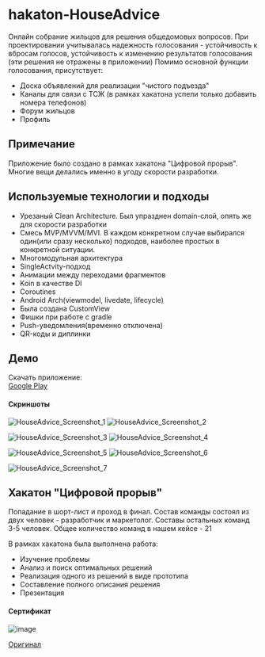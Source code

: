 # hakaton-HouseAdvice
Онлайн собрание жильцов для решения общедомовых вопросов.
При проектировании учитывалась надежность голосования - устойчивость к вбросам голосов, устойчивость к изменению результатов голосования (эти решения не отражены в приложении)
Помимо основной функции голосования, присутствует:
- Доска объявлений для реализации "чистого подъезда"
- Каналы для связи с ТСЖ (в рамках хакатона успели только добавить номера телефонов)
- Форум жильцов
- Профиль


## Примечание
Приложение было создано в рамках хакатона "Цифровой прорыв". Многие вещи делались именно в угоду скорости разработки.


## Используемые технологии и подходы 
- Урезаный Clean Architecture. Был упразднен domain-слой, опять же для скорости разработки
- Смесь MVP/MVVM/MVI. В каждом конкретном случае выбирался один(или сразу несколько) подходов, наиболее простых в конкретной ситуации.
- Многомодульная архитектура
- SingleActvity-подход
- Анимации между переходами фрагментов
- Koin в качестве DI
- Coroutines
- Android Arch(viewmodel, livedate, lifecycle)
- Была создана CustomView
- Фишки при работе с gradle
- Push-уведомления(временно отключена)
- QR-коды и диплинки

## Демо

Скачать приложение:  
[Google Play](https://play.google.com/store/apps/details?id=ru.endroad.houseadvice&hl=ru&gl=US)

#### Скриншоты
![HouseAdvice_Screenshot_1](https://user-images.githubusercontent.com/42086955/111638149-a732e080-882c-11eb-8aaa-e74133ec1e21.jpg)
![HouseAdvice_Screenshot_2](https://user-images.githubusercontent.com/42086955/111638152-a7cb7700-882c-11eb-96a9-ab6f45108449.jpg)

![HouseAdvice_Screenshot_3](https://user-images.githubusercontent.com/42086955/111638154-a8640d80-882c-11eb-8403-3662c346cd5f.jpg)
![HouseAdvice_Screenshot_4](https://user-images.githubusercontent.com/42086955/111638156-a8640d80-882c-11eb-997f-972f55ba8cd3.jpg)

![HouseAdvice_Screenshot_5](https://user-images.githubusercontent.com/42086955/111638159-a8640d80-882c-11eb-94a8-994848e8c23d.jpg)
![HouseAdvice_Screenshot_6](https://user-images.githubusercontent.com/42086955/111638164-a8fca400-882c-11eb-8500-5661142926b6.jpg)

![HouseAdvice_Screenshot_7](https://user-images.githubusercontent.com/42086955/111638165-a8fca400-882c-11eb-8ba5-3a420bcaa59c.jpg)

## Хакатон "Цифровой прорыв"
Попадание в шорт-лист и проход в финал.
Состав команды состоял из двух человек - разработчик и маркетолог. Составы остальных команд 3-5 человек.
Общее количество команд в нашем кейсе - 21

В рамках хакатона была выполнена работа:
- Изучение проблемы
- Анализ и поиск оптимальных решений
- Реализация одного из решений в виде прототипа
- Составление полного описания решения
- Презентация

#### Сертификат
![image](https://user-images.githubusercontent.com/42086955/111668078-f33f4e80-8847-11eb-8f98-e6e23dd0b430.png)

[Оригинал](https://github.com/RasM24/Samples-HouseAdvice/files/6165981/certificate.1.pdf)

